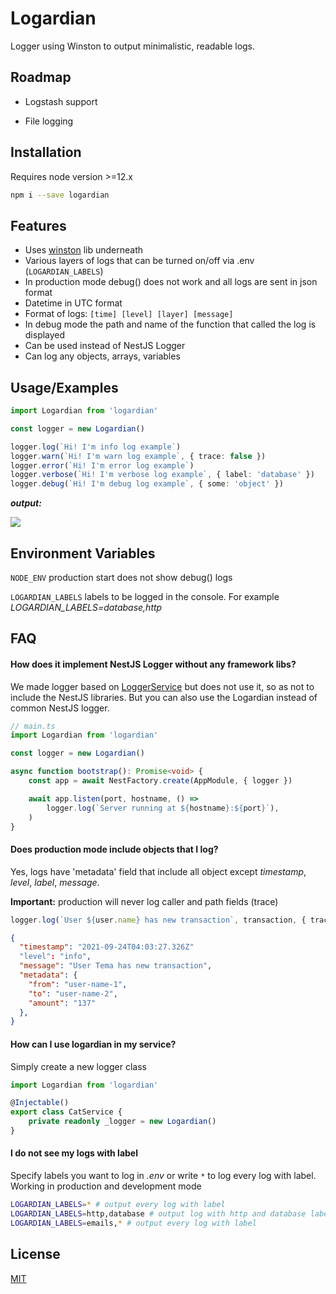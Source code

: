 # Logardian

Logger using Winston to output minimalistic, readable logs.


## Roadmap

- Logstash support

- File logging

  
## Installation

Requires node version >=12.х

```bash
npm i --save logardian
```
    
## Features

- Uses [winston](https://github.com/winstonjs/winston) lib underneath
- Various layers of logs that can be turned on/off via .env (`LOGARDIAN_LABELS`)
- In production mode debug() does not work and all logs are sent in json format
- Datetime in UTC format
- Format of logs: `[time] [level] [layer] [message]`
- In debug mode the path and name of the function that called the log is displayed
- Can be used instead of NestJS Logger
- Can log any objects, arrays, variables

  
## Usage/Examples

```ts
import Logardian from 'logardian'

const logger = new Logardian()

logger.log(`Hi! I'm info log example`)
logger.warn(`Hi! I'm warn log example`, { trace: false })
logger.error(`Hi! I'm error log example`)
logger.verbose(`Hi! I'm verbose log example`, { label: 'database' })
logger.debug(`Hi! I'm debug log example`, { some: 'object' })
```

***output:***

![](https://i.ibb.co/y63BtzS/image.png)

  
## Environment Variables

`NODE_ENV` production start does not show debug() logs

`LOGARDIAN_LABELS` labels to be logged in the console. For example *LOGARDIAN_LABELS=database,http*

  
## FAQ

#### How does it implement NestJS Logger without any framework libs?

We made logger based on [LoggerService](https://github.com/nestjs/nest/blob/master/packages/common/services/logger.service.ts) but does not use it, so as not to include the NestJS libraries. But you can also use the Logardian instead of common NestJS logger.

```ts
// main.ts
import Logardian from 'logardian'

const logger = new Logardian()

async function bootstrap(): Promise<void> {
    const app = await NestFactory.create(AppModule, { logger })

    await app.listen(port, hostname, () =>
        logger.log(`Server running at ${hostname}:${port}`),
    )
}
```

#### Does production mode include objects that I log?

Yes, logs have 'metadata' field that include all object except 
*timestamp*, *level*, *label*, *message*.

**Important:** production will never log caller and path fields (trace)

```ts
logger.log(`User ${user.name} has new transaction`, transaction, { trace: true })
```
```json
{
  "timestamp": "2021-09-24T04:03:27.326Z"
  "level": "info",
  "message": "User Tema has new transaction",
  "metadata": {
    "from": "user-name-1",
    "to": "user-name-2",
    "amount": "137"
  },
}
```

#### How can I use logardian in my service?

Simply create a new logger class

```ts
import Logardian from 'logardian'

@Injectable()
export class CatService {
    private readonly _logger = new Logardian()
}
```


#### I do not see my logs with label

Specify labels you want to log in *.env* or write `*` to log every log with label. 
Working in production and development mode

```bash
LOGARDIAN_LABELS=* # output every log with label
LOGARDIAN_LABELS=http,database # output log with http and database labels
LOGARDIAN_LABELS=emails,* # output every log with label
```

  
## License

[MIT](https://choosealicense.com/licenses/mit/)

  